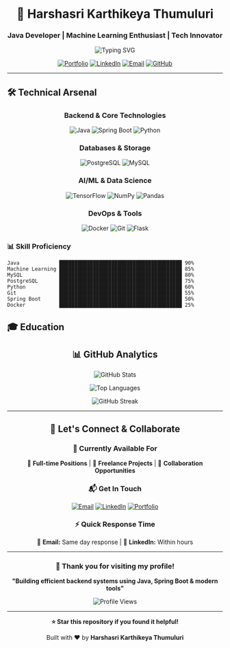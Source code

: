 <div align="center">

# 🚀 Harshasri Karthikeya Thumuluri

### Java Developer | Machine Learning Enthusiast | Tech Innovator

<img src="https://readme-typing-svg.herokuapp.com?font=Fira+Code&weight=600&size=28&duration=3000&pause=1000&color=00D4AA&center=true&vCenter=true&multiline=true&width=800&height=100&lines=Building+Efficient+Backend+Systems;Exploring+AI%2FML+Frontiers;Creating+Innovative+Solutions" alt="Typing SVG" />


[![Portfolio](https://img.shields.io/badge/🌐_Portfolio-Live-00D4AA?style=for-the-badge&logoColor=white)](https://harshafolio.vercel.app/)
[![LinkedIn](https://img.shields.io/badge/LinkedIn-0077B5?style=for-the-badge&logo=linkedin&logoColor=white)](https://www.linkedin.com/in/harshasri-karthikeya-thumuluri-040f326/)
[![Email](https://img.shields.io/badge/Email-D14836?style=for-the-badge&logo=gmail&logoColor=white)](mailto:harshasrikarthikeyathumuluri@gmail.com)
[![GitHub](https://img.shields.io/badge/GitHub-100000?style=for-the-badge&logo=github&logoColor=white)](https://github.com/Harsha430)

</div>

---

## 🛠️ Technical Arsenal

<div align="center">

### Backend & Core Technologies

![Java](https://img.shields.io/badge/Java-ED8B00?style=for-the-badge&logo=openjdk&logoColor=white)
![Spring Boot](https://img.shields.io/badge/Spring_Boot-6DB33F?style=for-the-badge&logo=spring-boot&logoColor=white)
![Python](https://img.shields.io/badge/Python-3776AB?style=for-the-badge&logo=python&logoColor=white)

### Databases & Storage

![PostgreSQL](https://img.shields.io/badge/PostgreSQL-316192?style=for-the-badge&logo=postgresql&logoColor=white)
![MySQL](https://img.shields.io/badge/MySQL-005C84?style=for-the-badge&logo=mysql&logoColor=white)

### AI/ML & Data Science

![TensorFlow](https://img.shields.io/badge/TensorFlow-FF6F00?style=for-the-badge&logo=tensorflow&logoColor=white)
![NumPy](https://img.shields.io/badge/numpy-%23013243.svg?style=for-the-badge&logo=numpy&logoColor=white)
![Pandas](https://img.shields.io/badge/pandas-%23150458.svg?style=for-the-badge&logo=pandas&logoColor=white)

### DevOps & Tools

![Docker](https://img.shields.io/badge/docker-%230db7ed.svg?style=for-the-badge&logo=docker&logoColor=white)
![Git](https://img.shields.io/badge/git-%23F05033.svg?style=for-the-badge&logo=git&logoColor=white)
![Flask](https://img.shields.io/badge/flask-%23000.svg?style=for-the-badge&logo=flask&logoColor=white)

</div>

### 📊 Skill Proficiency

```text
Java             ████████████████████████████████████████ 90%
Machine Learning ████████████████████████████████████████ 85%
MySQL            ████████████████████████████████████████ 80%
PostgreSQL       ████████████████████████████████████████ 75%
Python           ████████████████████████████████████████ 60%
Git              ████████████████████████████████████████ 55%
Spring Boot      ████████████████████████████████████████ 50%
Docker           ████████████████████████████████████████ 25%
```

</div>

## 🎓 Education

<div align="center">


## 📊 GitHub Analytics

<div align="center">

![GitHub Stats](https://github-readme-stats.vercel.app/api?username=Harsha430&show_icons=true&theme=tokyonight&hide_border=true&bg_color=0D1117&title_color=00D4AA&icon_color=00D4AA&text_color=FFFFFF)

![Top Languages](https://github-readme-stats.vercel.app/api/top-langs/?username=Harsha430&layout=compact&theme=tokyonight&hide_border=true&bg_color=0D1117&title_color=00D4AA&text_color=FFFFFF)

![GitHub Streak](https://github-readme-streak-stats.herokuapp.com/?user=Harsha430&theme=tokyonight&hide_border=true&background=0D1117&stroke=00D4AA&ring=00D4AA&fire=00D4AA&currStreakLabel=00D4AA)

</div>

---

## 🤝 Let's Connect & Collaborate

<div align="center">

### 💼 Currently Available For

🎯 **Full-time Positions** | 🚀 **Freelance Projects** | 🤝 **Collaboration Opportunities**

### 📬 Get In Touch

[![Email](https://img.shields.io/badge/📧_Email_Me-D14836?style=for-the-badge&logo=gmail&logoColor=white)](mailto:harshasrikarthikeyathumuluri@gmail.com?subject=Collaboration%20Opportunity&body=Hi%20Harshasri,%0D%0A%0D%0AI'd%20like%20to%20discuss%20a%20potential%20collaboration%20opportunity.%0D%0A%0D%0AProject%20details:%0D%0A%0D%0ABest%20regards,)
[![LinkedIn](https://img.shields.io/badge/💼_Connect_on_LinkedIn-0077B5?style=for-the-badge&logo=linkedin&logoColor=white)](https://www.linkedin.com/in/harshasri-karthikeya-thumuluri-040f326/)
[![Portfolio](https://img.shields.io/badge/🌐_View_Portfolio-00D4AA?style=for-the-badge&logoColor=white)](https://harshafolio.vercel.app/)

### ⚡ Quick Response Time

📧 **Email:** Same day response | 💼 **LinkedIn:** Within hours

</div>

---


<div align="center">

### 🌟 Thank you for visiting my profile!

**"Building efficient backend systems using Java, Spring Boot & modern tools"**

![Profile Views](https://komarev.com/ghpvc/?username=Harsha430&color=00D4AA&style=for-the-badge&label=PROFILE+VIEWS)

---

**⭐ Star this repository if you found it helpful!**

Built with ❤️ by **Harshasri Karthikeya Thumuluri**

</div>
